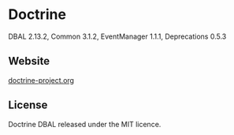 # Doctrine
 
DBAL 2.13.2,
Common 3.1.2,
EventManager 1.1.1,
Deprecations 0.5.3

## Website

[doctrine-project.org](http://www.doctrine-project.org/)

## License
Doctrine DBAL released under the MIT licence.